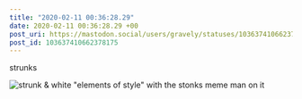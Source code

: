 ```yaml
---
title: "2020-02-11 00:36:28.29"
date: 2020-02-11 00:36:28.29 +00
post_uri: https://mastodon.social/users/gravely/statuses/103637410662378175
post_id: 103637410662378175
---
```

strunks


![strunk & white "elements of style" with the stonks meme man on it](/images/25009361.png)

